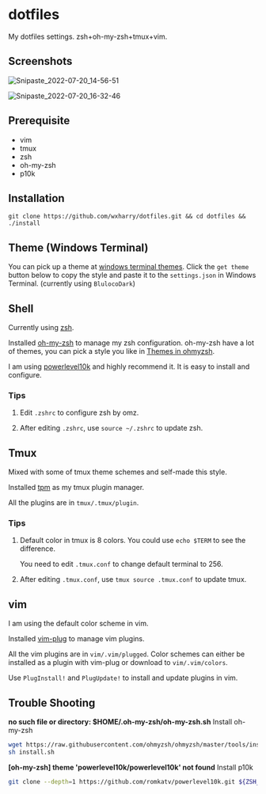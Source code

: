 # dotfiles

My dotfiles settings. zsh+oh-my-zsh+tmux+vim.

## Screenshots

![Snipaste_2022-07-20_14-56-51](https://user-images.githubusercontent.com/39271899/180076060-fe9502b8-67b9-4179-88fc-39633cd36994.png)

![Snipaste_2022-07-20_16-32-46](https://user-images.githubusercontent.com/39271899/180076314-16024c38-d8f9-4da3-970d-311fbd9ebaf6.png)


## Prerequisite

* vim
* tmux
* zsh
* oh-my-zsh
* p10k

## Installation
```
git clone https://github.com/wxharry/dotfiles.git && cd dotfiles && ./install
```


## Theme (Windows Terminal)
You can pick up a theme at [windows terminal themes](https://windowsterminalthemes.dev/). Click the `get theme` button below to copy the style and paste it to the `settings.json` in Windows Terminal. (currently using `BlulocoDark`)


## Shell

Currently using [zsh](https://www.zsh.org/).

Installed [oh-my-zsh](https://github.com/ohmyzsh/ohmyzsh) to manage my zsh configuration. oh-my-zsh have a lot of themes, you can pick a style you like in [Themes in ohmyzsh](https://github.com/ohmyzsh/ohmyzsh/wiki/Themes).

I am using [powerlevel10k](https://github.com/romkatv/powerlevel10k) and highly recommend it. It is easy to install and configure. 

### Tips

1. Edit `.zshrc` to configure zsh by omz.

2. After editing `.zshrc`, use `source ~/.zshrc` to update zsh. 


## Tmux

Mixed with some of tmux theme schemes and self-made this style. 

Installed [tpm](https://github.com/tmux-plugins/tpm) as my tmux plugin manager.

All the plugins are in `tmux/.tmux/plugin`.

### Tips

1. Default color in tmux is 8 colors. You could use `echo $TERM` to see the difference. 

   You need to edit `.tmux.conf` to change default terminal to 256.

2. After editing `.tmux.conf`, use `tmux source .tmux.conf` to update tmux.



## vim

I am using the default color scheme in vim. 

Installed [vim-plug](https://github.com/junegunn/vim-plug) to manage vim plugins. 

All the vim plugins are in `vim/.vim/plugged`. Color schemes can either be installed as a plugin with vim-plug or download to `vim/.vim/colors`.

Use `PlugInstall!` and `PlugUpdate!` to install and update plugins in vim.


## Trouble Shooting
**no such file or directory: $HOME/.oh-my-zsh/oh-my-zsh.sh**
Install oh-my-zsh
``` bash
wget https://raw.githubusercontent.com/ohmyzsh/ohmyzsh/master/tools/install.sh
sh install.sh
```
**[oh-my-zsh] theme 'powerlevel10k/powerlevel10k' not found**
Install p10k
``` bash
git clone --depth=1 https://github.com/romkatv/powerlevel10k.git ${ZSH_CUSTOM:-$HOME/.oh-my-zsh/custom}/themes/powerlevel10k
```

